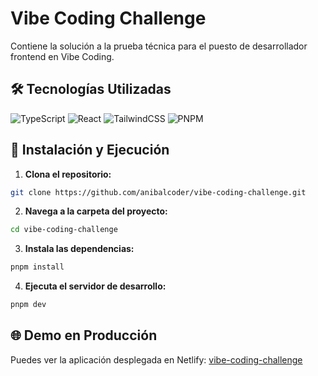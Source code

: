 # Vibe Coding Challenge

Contiene la solución a la prueba técnica para el puesto de desarrollador frontend en Vibe Coding.

## 🛠️ Tecnologías Utilizadas

![TypeScript](https://img.shields.io/badge/typescript-%23007ACC.svg?style=for-the-badge&logo=typescript&logoColor=white)
![React](https://img.shields.io/badge/react-%2320232a.svg?style=for-the-badge&logo=react&logoColor=%2361DAFB)
![TailwindCSS](https://img.shields.io/badge/tailwindcss-%2338B2AC.svg?style=for-the-badge&logo=tailwind-css&logoColor=white)
![PNPM](https://img.shields.io/badge/pnpm-%234a4a4a.svg?style=for-the-badge&logo=pnpm&logoColor=f69220)

## 🚀 Instalación y Ejecución

1. **Clona el repositorio:**

```bash
git clone https://github.com/anibalcoder/vibe-coding-challenge.git
```

2. **Navega a la carpeta del proyecto:**

```bash
cd vibe-coding-challenge
```

3. **Instala las dependencias:**

```bash
pnpm install
```

4. **Ejecuta el servidor de desarrollo:**

```bash
pnpm dev
```

## 🌐 Demo en Producción

Puedes ver la aplicación desplegada en Netlify: [vibe-coding-challenge](https://vibe-coding-challenge.netlify.app/)